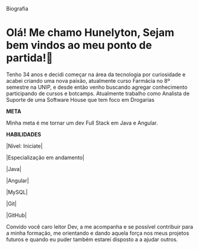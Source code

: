 Biografia
# Olá! Me chamo Hunelyton, Sejam bem vindos ao meu ponto de partida!🚀



Tenho 34 anos e decidi começar na área da tecnologia por curiosidade e acabei criando uma nova paixão, atualmente curso Farmácia no 8º semestre na UNIP, e desde então venho buscando agregar conhecimento participando de cursos e botcamps. Atualmente trabalho como Analista de Suporte de uma Software House que tem foco em Drogarias



**META**

Minha meta é me tornar um dev Full Stack em Java e Angular.



**HABILIDADES**

|Nível: Iniciate|





|Especialização em andamento|

|Java|

|Angular|

|MySQL|

|Git|

|GitHub|





Convido você caro leitor Dev, a me acompanha e se possível contribuir para a minha formação, me orientando e dando aquela força nos meus projetos futuros e quando eu puder também estarei disposto a a ajudar outros.